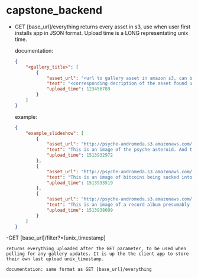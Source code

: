 # capstone_backend
- GET [base_url]/everything
    returns every asset in s3, use when user first installs app in JSON format. Upload time is a LONG representating unix time.

    documentation:
    ```json
    {
        "<gallery_title>": [
            {
                "asset_url": "<url to gallery asset in amazon s3, can be an image, video, GIF, etc.>",
                "text": "<corresponding decription of the asset found under the asset_url>",
                "upload_time": 123456789
            }
        ]
    }
    ```

    example:
    ```json
    {
        "example_slideshow": [
            {
                "asset_url": "http://psyche-andromeda.s3.amazonaws.com/example_slideshow/asteroid.jpg",
                "text": "This is an image of the psyche asteroid. And this is a test message.",
                "upload_time": 1513932972
            },
            {
                "asset_url": "http://psyche-andromeda.s3.amazonaws.com/example_slideshow/bitcoin.jpg",
                "text": "This is an image of bitcoins being sucked into a black hole. And this is a test message. ",
                "upload_time": 1513933519
            },
            {
                "asset_url": "http://psyche-andromeda.s3.amazonaws.com/example_slideshow/album.jpg",
                "text": "This is an image of a record album presumably named \"Andromeda\". There are also 3 suns with faces on them, they are positioned to the left, center and right.\r\nThe ones on the left and right are only partialy shown. And this is a test message. ",
                "upload_time": 1513938099
            }
        ]
    }
    ```

-GET [base_url]/filter?=[unix_timestamp]

    returns everything uploaded after the GET parameter, to be used when polling for any gallery updates. It is up the the client app to store their own last upload unix_timestamp.

    documentation: same format as GET [base_url]/everything
